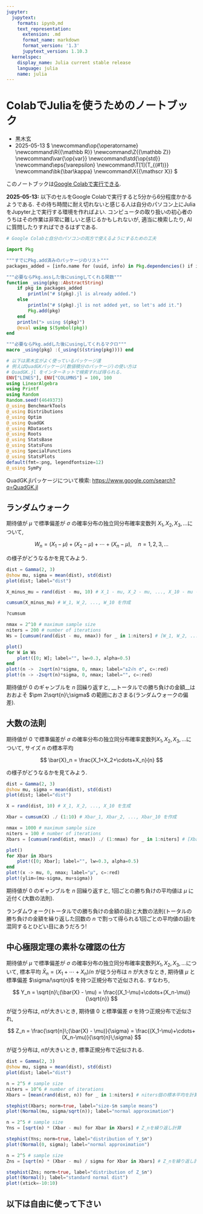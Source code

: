 ```yaml
---
jupyter:
  jupytext:
    formats: ipynb,md
    text_representation:
      extension: .md
      format_name: markdown
      format_version: '1.3'
      jupytext_version: 1.10.3
  kernelspec:
    display_name: Julia current stable release
    language: julia
    name: julia
---
```


# ColabでJuliaを使うためのノートブック

* 黒木玄
* 2025-05-13
$
\newcommand\op{\operatorname}
\newcommand\R{{\mathbb R}}
\newcommand\Z{{\mathbb Z}}
\newcommand\var{\op{var}}
\newcommand\std{\op{std}}
\newcommand\eps{\varepsilon}
\newcommand\T[1]{T_{(#1)}}
\newcommand\bk{\bar\kappa}
\newcommand\X{{\mathscr X}}
$

このノートブックは[Google Colabで実行できる](https://colab.research.google.com/github/genkuroki/Statistics/blob/master/2022/07-4%20Julia%20notebook%20for%20Google%20Colab.ipynb).


__2025-05-13:__ 以下のセルをGoogle Colabで実行すると5分から6分程度かかるようである.  その待ち時間に耐え切れないと感じる人は自分のパソコン上にJuliaをJupyter上で実行する環境を作ればよい.  コンピュータの取り扱いの初心者のうちはその作業は非常に難しいと感じるかもしれないが, 適当に検索したり, AIに質問したりすればできるはずである.

```julia
# Google Colabと自分のパソコンの両方で使えるようにするための工夫

import Pkg

"""すでにPkg.add済みのパッケージのリスト"""
packages_added = [info.name for (uuid, info) in Pkg.dependencies() if info.is_direct_dep]

"""必要ならPkg.assした後にusingしてくれる関数"""
function _using(pkg::AbstractString)
    if pkg in packages_added
        println("# $(pkg).jl is already added.")
    else
        println("# $(pkg).jl is not added yet, so let's add it.")
        Pkg.add(pkg)
    end    
    println("> using $(pkg)")
    @eval using $(Symbol(pkg))
end

"""必要ならPkg.addした後にusingしてくれるマクロ"""
macro _using(pkg) :(_using($(string(pkg)))) end

# 以下は黒木玄がよく使っているパッケージ達
# 例えばQuadGKパッケージ(数値積分のパッケージ)の使い方は
# QuadGK.jl をインターネットで検索すれば得られる.
ENV["LINES"], ENV["COLUMNS"] = 100, 100
using LinearAlgebra
using Printf
using Random
Random.seed!(4649373)
@_using BenchmarkTools
@_using Distributions
@_using Optim
@_using QuadGK
@_using RDatasets
@_using Roots
@_using StatsBase
@_using StatsFuns
@_using SpecialFunctions
@_using StatsPlots
default(fmt=:png, legendfontsize=12)
@_using SymPy
```

QuadGK.jlパッケージについて検索: https://www.google.com/search?q=QuadGK.jl


## ランダムウォーク

期待値が $\mu$ で標準偏差が $\sigma$ の確率分布の独立同分布確率変数列 $X_1,X_2,X_3,\ldots$について,

$$
W_n = (X_1-\mu)+(X_2-\mu)+\cdots+(X_n-\mu), \quad n=1,2,3,\ldots
$$

の様子がどうなるかを見てみよう.

```julia
dist = Gamma(2, 3)
@show mu, sigma = mean(dist), std(dist)
plot(dist; label="dist")
```

```julia
X_minus_mu = rand(dist - mu, 10) # X_1 - mu, X_2 - mu, ..., X_10 - mu を生成
```

```julia
cumsum(X_minus_mu) # W_1, W_2, ..., W_10 を作成
```

```julia
?cumsum
```

```julia
nmax = 2^10 # maximum sample size
niters = 200 # number of iterations
Ws = [cumsum(rand(dist - mu, nmax)) for _ in 1:niters] # [W_1, W_2, ..., W_nmax] をniters個生成

plot()
for W in Ws
    plot!([0; W]; label="", lw=0.3, alpha=0.5)
end
plot!(n ->  2sqrt(n)*sigma, 0, nmax; label="±2√n σ", c=:red)
plot!(n -> -2sqrt(n)*sigma, 0, nmax; label="", c=:red)
```

期待値が $0$ のギャンブルを $n$ 回繰り返すと, __トータルでの勝ち負けの金額__はおおよそ $\pm 2\sqrt{n}\;\sigma$ の範囲におさまる(ランダムウォークの偏差).


## 大数の法則

期待値が $0$ で標準偏差が $\sigma$ の確率分布の独立同分布確率変数列$X_1,X_2,X_3,\ldots$について, サイズ $n$ の標本平均

$$
\bar{X}_n = \frac{X_1+X_2+\cdots+X_n}{n}
$$

の様子がどうなるかを見てみよう.

```julia
dist = Gamma(2, 3)
@show mu, sigma = mean(dist), std(dist)
plot(dist; label="dist")
```

```julia
X = rand(dist, 10) # X_1, X_2, ..., X_10 を生成
```

```julia
Xbar = cumsum(X) ./ (1:10) # Xbar_1, Xbar_2, ..., Xbar_10 を作成
```

```julia
nmax = 1000 # maximum sample size
niters = 100 # number of iterations
Xbars = [cumsum(rand(dist, nmax)) ./ (1:nmax) for _ in 1:niters] # [Xbar_1, ..., Xbar_nmax] をniters個生成

plot()
for Xbar in Xbars
    plot!([0; Xbar]; label="", lw=0.3, alpha=0.5)
end
plot!(x -> mu, 0, nmax; label="µ", c=:red)
plot!(ylim=(mu-sigma, mu+sigma))
```

期待値が $0$ のギャンブルを $n$ 回繰り返すと, 1回ごとの勝ち負けの平均値は $\mu$ に近付く(大数の法則).

ランダムウォーク(トータルでの勝ち負けの金額の話)と大数の法則(トータルの勝ち負けの金額を繰り返した回数の $n$ で割って得られる1回ごとの平均値の話)を混同するとひどい目にあうだろう!


## 中心極限定理の素朴な確認の仕方

期待値が $\mu$ で標準偏差が $\sigma$ の確率分布の独立同分布確率変数列$X_1,X_2,X_3,\ldots$について, 標本平均 $\bar{X}_n = (X_1+\cdots+X_n)/n$ が従う分布は $n$ が大きなとき, 期待値 $\mu$ と標準偏差 $\sigma/\sqrt{n}$ を持つ正規分布で近似される. すなわち,

$$
Y_n = \sqrt{n}\;(\bar{X} - \mu)
= \frac{(X_1-\mu)+\cdots+(X_n-\mu)}{\sqrt{n}}
$$

が従う分布は, $n$が大きいとき, 期待値 $0$ と標準偏差 $\sigma$ を持つ正規分布で近似され, 

$$
Z_n = \frac{\sqrt{n}\;(\bar{X} - \mu)}{\sigma} 
= \frac{(X_1-\mu)+\cdots+(X_n-\mu)}{\sqrt{n}\;\sigma}
$$

が従う分布は, $n$が大きいとき, 標準正規分布で近似される.

```julia
dist = Gamma(2, 3)
@show mu, sigma = mean(dist), std(dist)
plot(dist; label="dist")
```

```julia
n = 2^5 # sample size
niters = 10^6 # number of iterations
Xbars = [mean(rand(dist, n)) for _ in 1:niters] # niters個の標本平均を計算

stephist(Xbars; norm=true, label="size-$n sample means")
plot!(Normal(mu, sigma/sqrt(n)); label="normal approximation")
```

```julia
n = 2^5 # sample size
Yns = [sqrt(n) * (Xbar - mu) for Xbar in Xbars] # Z_nを繰り返し計算

stephist(Yns; norm=true, label="distribution of Y_$n")
plot!(Normal(0, sigma); label="normal approximation")
```

```julia
n = 2^5 # sample size
Zns = [sqrt(n) * (Xbar - mu) / sigma for Xbar in Xbars] # Z_nを繰り返し計算

stephist(Zns; norm=true, label="distribution of Z_$n")
plot!(Normal(); label="standard normal dist")
plot!(xtick=-10:10)
```

## 以下は自由に使って下さい

```julia

```

```julia

```

```julia

```

```julia

```

```julia

```
